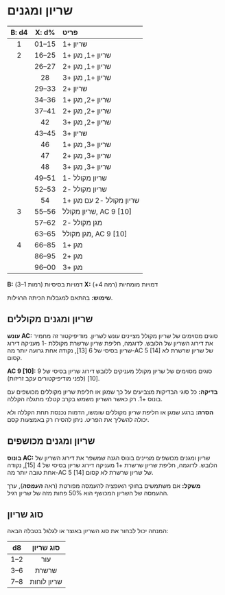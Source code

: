 # שריון ומגנים

| B: d4 | X: d% | פריט                            |
| :---: | :---: | :------------------------------ |
|   1   | 01–15 | שריון +1                       |
|   2   | 16–25 | שריון +1, מגן +1               |
|       | 26–27 | שריון +1, מגן +2               |
|       |  28   | שריון +1, מגן +3               |
|       | 29–33 | שריון +2                       |
|       | 34–36 | שריון +2, מגן +1               |
|       | 37–41 | שריון +2, מגן +2               |
|       |  42   | שריון +2, מגן +3               |
|       | 43–45 | שריון +3                       |
|       |  46   | שריון +3, מגן +1               |
|       |  47   | שריון +3, מגן +2               |
|       |  48   | שריון +3, מגן +3               |
|       | 49–51 | שריון מקולל -1                 |
|       | 52–53 | שריון מקולל -2                 |
|       |  54   | שריון מקולל -2 עם מגן +1       |
|   3   | 55–56 | שריון מקולל, AC 9 [10]         |
|       | 57–62 | מגן מקולל -2                   |
|       | 63–65 | מגן מקולל, AC 9 [10]           |
|   4   | 66–85 | מגן +1                         |
|       | 86–95 | מגן +2                         |
|       | 96–00 | מגן +3                         |

**B:** דמויות בסיסיות (רמות 1–3)
**X:** דמויות מומחיות (רמה 4+)

**שימוש:** בהתאם למגבלות הכיתה הרגילות.

## שריון ומגנים מקוללים

**עונש AC:** סוגים מסוימים של שריון מקולל מציינים עונש לשריון. מודיפיקטור זה מחמיר את דירוג השריון של הלובש. לדוגמה, חליפת שריון שרשרת מקוללת -1 מעניקה דירוג שריון בסיסי של 6 [13], נקודה אחת גרועה יותר מה-AC 5 [14] של שריון שרשרת לא קסום.

**AC 9 [10]:** סוגים מסוימים של שריון מקולל מעניקים ללובש דירוג שריון בסיסי של 9 [10] (לפני מודיפיקטורים עקב זריזות).

**בדיקה:** כל סוגי הבדיקות מצביעים על כך שמגן או חליפת שריון מקוללים מכושפים עם בונוס +1. רק כאשר השריון משמש בקרב קטלני מתגלה הקללה.

**הסרה:** ברגע שמגן או חליפת שריון מקוללים שומשו, הדמות נכנסת תחת הקללה ולא יכולה להשליך את הפריט. ניתן להסירו רק באמצעות קסם.

## שריון ומגנים מכושפים

**בונוס AC:** שריון ומגנים מכושפים מציינים בונוס הגנה שמשפר את דירוג השריון של הלובש. לדוגמה, חליפת שריון שרשרת +1 מעניקה דירוג שריון בסיסי של 4 [15], נקודה אחת טובה יותר מה-AC 5 [14] של שריון שרשרת לא קסום.

**משקל:** אם משתמשים בחוקי האופציה להעמסה מפורטת (ראה ***העמסה***), ערך ההעמסה של השריון המכושף הוא 50% פחות מזה של שריון רגיל.

## סוג שריון

המנחה יכול לבחור את סוג השריון באוצר או לגלגל בטבלה הבאה:

|  d8  | סוג שריון |
| :--: | :--------: |
| 1–2  |   עור      |
| 3–6  |  שרשרת     |
| 7–8  |  שריון לוחות |